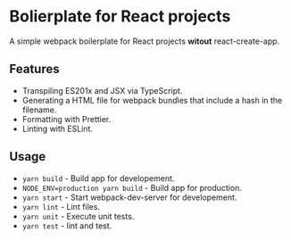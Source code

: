 # Bolierplate for React projects

A simple webpack boilerplate for React projects **witout** react-create-app.

## Features

- Transpiling ES201x and JSX via TypeScript.
- Generating a HTML file for webpack bundles that include a hash in the filename.
- Formatting with Prettier.
- Linting with ESLint.

## Usage

- `yarn build` - Build app for developement.
- `NODE_ENV=production yarn build` - Build app for production.
- `yarn start` - Start webpack-dev-server for developement.
- `yarn lint` - Lint files.
- `yarn unit` - Execute unit tests.
- `yarn test` - lint and test.
